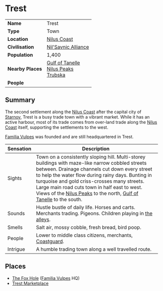 # Trest

|||
| --- | --- |
| **Name** | Trest | place.4
| **Type** | Town |
| **Location** | [Nilus Coast](../../civilisations/nilsavnic-alliance/states/nilus-coast.md) |
| **Civilisation** | [Nil'Savnic Alliance](../../civilisations/nilsavnic-alliance/nilsavnic-alliance.md) |
| **Population** | 1,400 |
| **Nearby Places** | [Gulf of Tanelle](../seas-oceans/gulf-of-tanelle.md)<br>[Nilus Peaks](../mountains/nilus-peaks.md)<br>[Trubska](../villages/trubska.md) |
| **People** | |

## Summary

The second settlement along the [Nilus Coast](../../civilisations/nilsavnic-alliance/states/nilus-coast.md) after the capital city of [Starnov](../cities/starnov.md), Trest is a busy trade town with a vibrant market. While it has an active harbour, most of its trade comes from over-land trade along the [Nilus Coast](../../civilisations/nilsavnic-alliance/states/nilus-coast.md) itself, supporting the settlements to the west.

[Familia Vulpes](../../organisations/familia-vulpes.md) was founded and are still headquartered in Trest.

| Sensation | Description |
| ---- | --- |
| Sights | Town on a consistently sloping hill. Multi-storey buildings with maze-like narrow cobbled streets between. Drainage channels cut down every street to help the water flow during rainy days. Bunting in turquoise and gold criss-crosses many streets. Large main road cuts town in half east to west. Views of the [Nilus Peaks](../mountains/nilus-peaks.md) to the north, [Gulf of Tanelle](../seas-oceans/gulf-of-tanelle.md) to the south. |
| Sounds | Hustle bustle of daily life. Horses and carts. Merchants trading. Pigeons. Children playing in [the alleys](../buildings/shops/the-alley.md). |
| Smells | Salt air, mossy cobble, fresh bread, bird poop. |
| People | Lower to middle class citizens, merchants, [Coastguard](../../organisations/guards/coastguard.md). |
| Intrigue | A humble trading town along a well travelled route. |

## Places

- [The Fox Hole](../buildings/the-fox-hole.md) ([Familia Vulpes](../../organisations/familia-vulpes.md) HQ)
- [Trest Marketplace](../structures/trest-marketplace.md)
